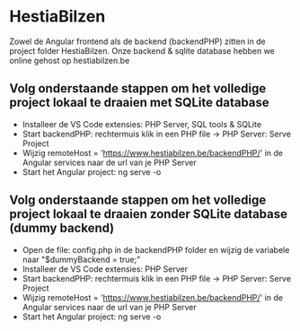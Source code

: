 # HestiaBilzen

Zowel de Angular frontend als de backend (backendPHP) zitten in de project folder HestiaBilzen.
Onze backend & sqlite database hebben we online gehost op hestiabilzen.be

## Volg onderstaande stappen om het volledige project lokaal te draaien met SQLite database

* Installeer de VS Code extensies: PHP Server, SQL tools & SQLite
* Start backendPHP: rechtermuis klik in een PHP file -> PHP Server: Serve Project
* Wijzig remoteHost = 'https://www.hestiabilzen.be/backendPHP/' in de Angular services naar de url van je PHP Server
* Start het Angular project: ng serve -o

## Volg onderstaande stappen om het volledige project lokaal te draaien zonder SQLite database (dummy backend)

* Open de file: config.php in de backendPHP folder en wijzig de variabele naar "$dummyBackend = true;"
* Installeer de VS Code extensies: PHP Server
* Start backendPHP: rechtermuis klik in een PHP file -> PHP Server: Serve Project
* Wijzig remoteHost = 'https://www.hestiabilzen.be/backendPHP/' in de Angular services naar de url van je PHP Server
* Start het Angular project: ng serve -o
